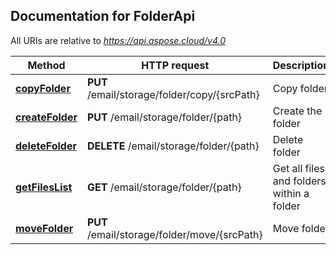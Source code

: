 ## Documentation for FolderApi

All URIs are relative to *https://api.aspose.cloud/v4.0*

Method | HTTP request | Description
------ | ------------ | -----------
[**copyFolder**](FolderApi.md#copyFolder) | **PUT** /email/storage/folder/copy/{srcPath} | Copy folder
[**createFolder**](FolderApi.md#createFolder) | **PUT** /email/storage/folder/{path} | Create the folder
[**deleteFolder**](FolderApi.md#deleteFolder) | **DELETE** /email/storage/folder/{path} | Delete folder
[**getFilesList**](FolderApi.md#getFilesList) | **GET** /email/storage/folder/{path} | Get all files and folders within a folder
[**moveFolder**](FolderApi.md#moveFolder) | **PUT** /email/storage/folder/move/{srcPath} | Move folder

